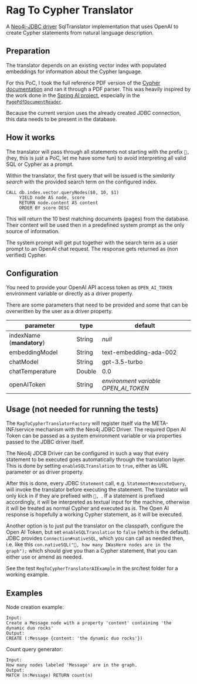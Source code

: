 # Rag To Cypher Translator

A [Neo4j-JDBC driver](https://github.com/neo4j/neo4j-jdbc) SqlTranslator implementation that uses OpenAI to create Cypher statements from natural language description.

## Preparation

The translator depends on an existing vector index with populated embeddings for information about the Cypher language.

For this PoC, I took the full reference PDF version of the [Cypher documentation](https://neo4j.com/docs/resources/docs-archive/#_cypher_query_language) and ran it through a PDF parser.
This was heavily inspired by the work done in the [Spring AI project](https://github.com/spring-projects/spring-ai), especially in the [`PagePdfDocumentReader`](https://github.com/spring-projects/spring-ai/blob/eecbef30fa2083e747de22424b29f77782051a30/document-readers/pdf-reader/src/main/java/org/springframework/ai/reader/pdf/PagePdfDocumentReader.java).

Because the current version uses the already created JDBC connection, this data needs to be present in the database.

## How it works

The translator will pass through all statements not starting with the prefix `🤖, ` (hey, this is just a PoC, let me have some fun) to avoid interpreting all valid SQL or Cypher as a prompt.

Within the translator, the first query that will be issued is the _similarity search_ with the provided search term on the configured index.

```cypher
CALL db.index.vector.queryNodes($0, 10, $1)
     YIELD node AS node, score
     RETURN node.content AS content
     ORDER BY score DESC
```

This will return the 10 best matching documents (pages) from the database.
Their content will be used then in a predefined system prompt as the only source of information.

The system prompt will get put together with the search term as a user prompt to an OpenAI chat request.
The response gets returned as (non verified) Cypher.

## Configuration

You need to provide your OpenAI API access token as `OPEN_AI_TOKEN` environment variable or directly as a driver property.

There are some parameters that need to be provided and some that can be overwritten by the user as a driver property.

| parameter                 | type   | default                              |
|---------------------------|--------|--------------------------------------|
| indexName (**mandatory**) | String | _null_                               |
| embeddingModel            | String | text-embedding-ada-002               |
| chatModel                 | String | gpt-3.5-turbo                        |
| chatTemperature           | Double | 0.0                                  |
| openAIToken               | String | _environment variable OPEN_AI_TOKEN_ |

## Usage (not needed for running the tests)
The `RagToCypherTranslatorFactory` will register itself via the META-INF/service mechanism with the Neo4j JDBC Driver.
The required Open AI Token can be passed as a system environment variable or via properties passed to the JDBC driver itself. 

The Neo4j JDCB Driver can be configured in such a way that every statement to be executed goes automatically through the translation layer.
This is done by setting `enableSQLTranslation` to `true`, either as URL parameter or as driver property.

After this is done, every JDBC `Statement` call, e.g. `Statement#executeQuery`, will invoke the translator before executing the statement.
The translator will only kick in if they are prefixed with `🤖, `.
If a statement is prefixed accordingly, it will be interpreted as textual input for the machine, otherwise it will be treated as normal Cypher and executed as is.
The Open AI response is hopefully a working Cypher statement, as it will be executed.

Another option is to just put the translator on the classpath, configure the Open AI Token, but set `enableSQLTranslation` to `false` (which is the default).
JDBC provides `Connection#nativeSQL`, which you can call as needed then, i.e. like this `con.nativeSQL("🤖, how many IWasHere nodes are in the graph");` which should give you than a Cypher statement, that you can either use or amend as needed.

See the test `RegToCypherTranslatorAIExample` in the src/test folder for a working example.

## Examples

Node creation example:
```
Input:
Create a Message node with a property 'content' containing 'the dynamic duo rocks'
Output:
CREATE (:Message {content: 'the dynamic duo rocks'})
```

Count query generator:
```
Input:
How many nodes labeled 'Message' are in the graph.
Output:
MATCH (n:Message) RETURN count(n)
```
